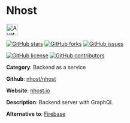 
# Nhost 

<a href="https://nhost.io/"><img src="https://icons.duckduckgo.com/ip3/nhost.io.ico" alt="Avatar" width="30" height="30" /></a>

[![GitHub stars](https://img.shields.io/github/stars/nhost/nhost.svg?style=social&label=Star&maxAge=2592000)](https://GitHub.com/nhost/nhost/stargazers/) [![GitHub forks](https://img.shields.io/github/forks/nhost/nhost.svg?style=social&label=Fork&maxAge=2592000)](https://GitHub.com/nhost/nhost/network/) [![GitHub issues](https://img.shields.io/github/issues/nhost/nhost.svg)](https://GitHub.com/Nnhost/nhost/issues/)

[![GitHub license](https://img.shields.io/github/license/nhost/nhost.svg)](https://github.com/nhost/nhost/blob/master/LICENSE) [![GitHub contributors](https://img.shields.io/github/contributors/nhost/nhost.svg)](https://GitHub.com/nhost/nhost/graphs/contributors/) 

**Category**: Backend as a service

**Github**: [nhost/nhost](https://github.com/nhost/nhost)

**Website**: [nhost.io](https://nhost.io/)

**Description**:
Backend server with GraphQL

**Alternative to**: [Firebase](https://firebase.google.com/)

